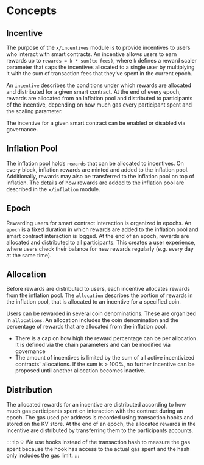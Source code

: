 <!--
order: 1
-->

# Concepts

## Incentive

The purpose of the `x/incentives` module is to provide incentives to users who
interact with smart contracts. An incentive allows users to earn rewards up to
`rewards = k * sum(tx fees)`, where `k` defines a reward scaler parameter that
caps the incentives allocated to a single user by multiplying it with the sum of
transaction fees that they’ve spent in the current epoch.

An `incentive` describes the conditions under which rewards are allocated and
distributed for a given smart contract. At the end of every epoch, rewards are
allocated from an Inflation pool and distributed to participants of the
incentive, depending on how much gas every participant spent and the scaling
parameter.

The incentive for a given smart contract can be enabled or disabled via
governance.

## Inflation Pool

The inflation pool holds `rewards` that can be allocated to incentives. On every
block, inflation rewards are minted and added to the inflation pool.
Additionally, rewards may also be transferred to the inflation pool on top of
inflation. The details of how rewards are added to the inflation pool are
described in the `x/inflation` module.

## Epoch

Rewarding users for smart contract interaction is organized in epochs. An
`epoch` is a fixed duration in which rewards are added to the inflation pool and
smart contract interaction is logged. At the end of an epoch, rewards are
allocated and distributed to all participants. This creates a user experience,
where users check their balance for new rewards regularly (e.g. every day at the
same time).

## Allocation

Before rewards are distributed to users, each incentive allocates rewards from
the inflation pool. The `allocation` describes the portion of rewards in the
inflation pool, that is allocated to an incentive for a specified coin.

Users can be rewarded in several coin denominations. These are organized in
`allocations`. An allocation includes the coin denomination and the percentage
of rewards that are allocated from the inflation pool.

- There is a cap on how high the reward percentage can be per allocation. It is
  defined via the chain parameters and can be modified via governance
- The amount of incentives is limited by the sum of all active incentivized
  contracts' allocations. If the sum is > 100%, no further incentive can be
  proposed until another allocation becomes inactive.

## Distribution

The allocated rewards for an incentive are distributed according to how much gas
participants spent on interaction with the contract during an epoch. The gas
used per address is recorded using transaction hooks and stored on the KV store.
At the end of an epoch, the allocated rewards in the incentive are distributed
by transferring them to the participants accounts.

::: tip 💡 We use hooks instead of the transaction hash to measure the gas spent
because the hook has access to the actual gas spent and the hash only includes
the gas limit. :::
